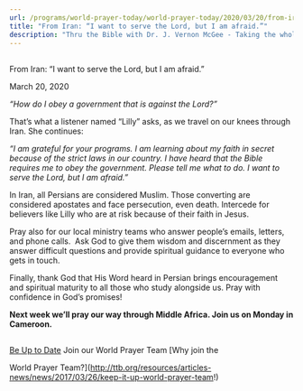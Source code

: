 ```yaml
---
url: /programs/world-prayer-today/world-prayer-today/2020/03/20/from-iran-i-want-to-serve-the-lord-but-i-am-afraid-
title: "From Iran: “I want to serve the Lord, but I am afraid.”"
description: "Thru the Bible with Dr. J. Vernon McGee - Taking the whole Word to the whole world"
---
```







## 
 From Iran: “I want to serve the Lord, but I am afraid.”


March 20, 2020




*“How do I obey a government that is against the Lord?”*


That’s what a listener named “Lilly” asks, as we travel on our knees through Iran. She continues:


*“I am grateful for your programs. I am learning about my faith in secret because of the strict laws in our country. I have heard that the Bible requires me to obey the government. Please tell me what to do. I want to serve the Lord, but I am afraid.”*


In Iran, all Persians are considered Muslim. Those converting are considered apostates and face persecution, even death. Intercede for believers like Lilly who are at risk because of their faith in Jesus. 


Pray also for our local ministry teams who answer people’s emails, letters, and phone calls.  Ask God to give them wisdom and discernment as they answer difficult questions and provide spiritual guidance to everyone who gets in touch. 


Finally, thank God that His Word heard in Persian brings encouragement and spiritual maturity to all those who study alongside us. Pray with confidence in God’s promises!


**Next week we’ll pray our way through Middle Africa. Join us on Monday in Cameroon.** 







## 




[Be Up to Date](http://feeds.feedburner.com/WorldPrayerToday "World Prayer Today RSS Feed")
Join our World Prayer Team
[Why join the  

World Prayer Team?](http://ttb.org/resources/articles-news/news/2017/03/26/keep-it-up-world-prayer-team!)




